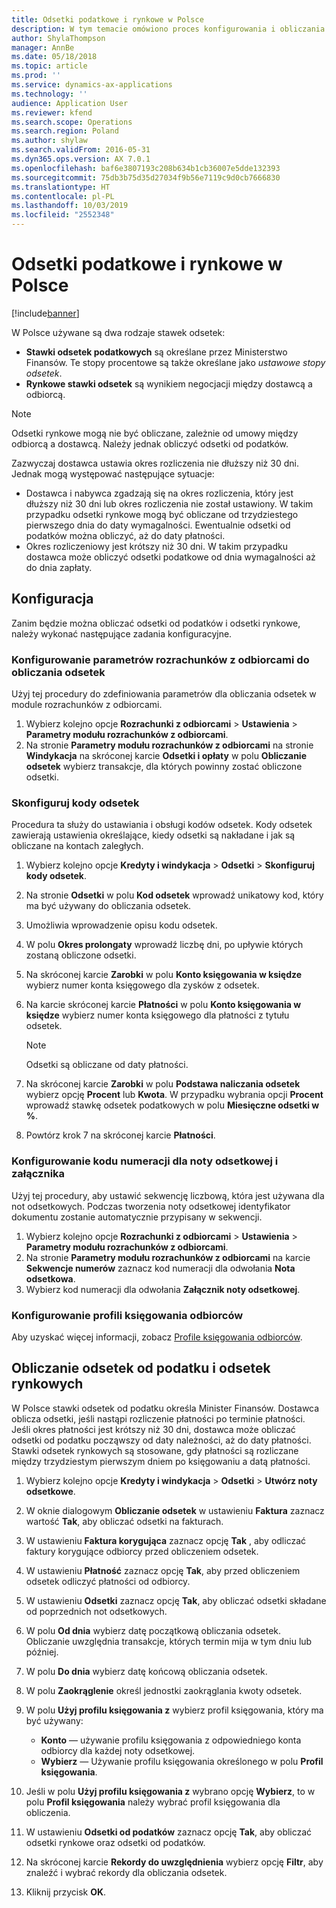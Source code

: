 ```yaml
---
title: Odsetki podatkowe i rynkowe w Polsce
description: W tym temacie omówiono proces konfigurowania i obliczania odsetek od podatku dla Polski.
author: ShylaThompson
manager: AnnBe
ms.date: 05/18/2018
ms.topic: article
ms.prod: ''
ms.service: dynamics-ax-applications
ms.technology: ''
audience: Application User
ms.reviewer: kfend
ms.search.scope: Operations
ms.search.region: Poland
ms.author: shylaw
ms.search.validFrom: 2016-05-31
ms.dyn365.ops.version: AX 7.0.1
ms.openlocfilehash: baf6e3807193c208b634b1cb36007e5dde132393
ms.sourcegitcommit: 75db3b75d35d27034f9b56e7119c9d0cb7666830
ms.translationtype: HT
ms.contentlocale: pl-PL
ms.lasthandoff: 10/03/2019
ms.locfileid: "2552348"
---
```

# <a name="tax-interest-and-free-hand-interest-for-poland"></a>Odsetki podatkowe i rynkowe w Polsce

[!include[banner](../includes/banner.md)]

W Polsce używane są dwa rodzaje stawek odsetek:

- **Stawki odsetek podatkowych** są określane przez Ministerstwo Finansów. Te stopy procentowe są także określane jako *ustawowe stopy odsetek*.
- **Rynkowe stawki odsetek** są wynikiem negocjacji między dostawcą a odbiorcą.

> [!NOTE]
> Odsetki rynkowe mogą nie być obliczane, zależnie od umowy między odbiorcą a dostawcą. Należy jednak obliczyć odsetki od podatków.

Zazwyczaj dostawca ustawia okres rozliczenia nie dłuższy niż 30 dni. Jednak mogą występować następujące sytuacje:

- Dostawca i nabywca zgadzają się na okres rozliczenia, który jest dłuższy niż 30 dni lub okres rozliczenia nie został ustawiony. W takim przypadku odsetki rynkowe mogą być obliczane od trzydziestego pierwszego dnia do daty wymagalności. Ewentualnie odsetki od podatków można obliczyć, aż do daty płatności.
- Okres rozliczeniowy jest krótszy niż 30 dni. W takim przypadku dostawca może obliczyć odsetki podatkowe od dnia wymagalności aż do dnia zapłaty.

## <a name="setup"></a>Konfiguracja

Zanim będzie można obliczać odsetki od podatków i odsetki rynkowe, należy wykonać następujące zadania konfiguracyjne.

### <a name="set-up-the-accounts-receivable-parameters-to-calculate-interest"></a>Konfigurowanie parametrów rozrachunków z odbiorcami do obliczania odsetek

Użyj tej procedury do zdefiniowania parametrów dla obliczania odsetek w module rozrachunków z odbiorcami. 

1. Wybierz kolejno opcje **Rozrachunki z odbiorcami** &gt; **Ustawienia** &gt; **Parametry modułu rozrachunków z odbiorcami**.
2. Na stronie **Parametry modułu rozrachunków z odbiorcami** na stronie **Windykacja** na skróconej karcie **Odsetki i opłaty** w polu **Obliczanie odsetek** wybierz transakcje, dla których powinny zostać obliczone odsetki.

### <a name="set-up-interest-codes"></a>Skonfiguruj kody odsetek

Procedura ta służy do ustawiania i obsługi kodów odsetek. Kody odsetek zawierają ustawienia określające, kiedy odsetki są nakładane i jak są obliczane na kontach zaległych.

1. Wybierz kolejno opcje **Kredyty i windykacja** &gt; **Odsetki** &gt; **Skonfiguruj kody odsetek**.
2. Na stronie **Odsetki** w polu **Kod odsetek** wprowadź unikatowy kod, który ma być używany do obliczania odsetek.
3. Umożliwia wprowadzenie opisu kodu odsetek.
4. W polu **Okres prolongaty** wprowadź liczbę dni, po upływie których zostaną obliczone odsetki.
5. Na skróconej karcie **Zarobki** w polu **Konto księgowania w księdze** wybierz numer konta księgowego dla zysków z odsetek.
6. Na karcie skróconej karcie **Płatności** w polu **Konto księgowania w księdze** wybierz numer konta księgowego dla płatności z tytułu odsetek.

    > [!NOTE]
    > Odsetki są obliczane od daty płatności.

7. Na skróconej karcie **Zarobki** w polu **Podstawa naliczania odsetek** wybierz opcję **Procent** lub **Kwota**. W przypadku wybrania opcji **Procent** wprowadź stawkę odsetek podatkowych w polu **Miesięczne odsetki w %**.
8. Powtórz krok 7 na skróconej karcie **Płatności**.

### <a name="set-up-a-number-sequence-code-for-the-interest-note-and-voucher"></a>Konfigurowanie kodu numeracji dla noty odsetkowej i załącznika

Użyj tej procedury, aby ustawić sekwencję liczbową, która jest używana dla not odsetkowych. Podczas tworzenia noty odsetkowej identyfikator dokumentu zostanie automatycznie przypisany w sekwencji.

1. Wybierz kolejno opcje **Rozrachunki z odbiorcami** &gt; **Ustawienia** &gt; **Parametry modułu rozrachunków z odbiorcami**.
2. Na stronie **Parametry modułu rozrachunków z odbiorcami** na karcie **Sekwencje numerów** zaznacz kod numeracji dla odwołania **Nota odsetkowa**.
3. Wybierz kod numeracji dla odwołania **Załącznik noty odsetkowej**.

### <a name="set-up-customer-posting-profiles"></a>Konfigurowanie profili księgowania odbiorców

Aby uzyskać więcej informacji, zobacz [Profile księgowania odbiorców](../accounts-receivable/customer-posting-profiles.md).

## <a name="calculate-tax-interest-and-free-hand-interest"></a>Obliczanie odsetek od podatku i odsetek rynkowych

W Polsce stawki odsetek od podatku określa Minister Finansów. Dostawca oblicza odsetki, jeśli nastąpi rozliczenie płatności po terminie płatności. Jeśli okres płatności jest krótszy niż 30 dni, dostawca może obliczać odsetki od podatku począwszy od daty należności, aż do daty płatności. Stawki odsetek rynkowych są stosowane, gdy płatności są rozliczane między trzydziestym pierwszym dniem po księgowaniu a datą płatności.

1. Wybierz kolejno opcje **Kredyty i windykacja** &gt; **Odsetki** &gt; **Utwórz noty odsetkowe**.
2. W oknie dialogowym **Obliczanie odsetek** w ustawieniu **Faktura** zaznacz wartość **Tak**, aby obliczać odsetki na fakturach.
3. W ustawieniu **Faktura korygująca** zaznacz opcję **Tak** , aby odliczać faktury korygujące odbiorcy przed obliczeniem odsetek.
4. W ustawieniu **Płatność** zaznacz opcję **Tak**, aby przed obliczeniem odsetek odliczyć płatności od odbiorcy.
5. W ustawieniu **Odsetki** zaznacz opcję **Tak**, aby obliczać odsetki składane od poprzednich not odsetkowych.
6. W polu **Od dnia** wybierz datę początkową obliczania odsetek. Obliczanie uwzględnia transakcje, których termin mija w tym dniu lub później.
7. W polu **Do dnia** wybierz datę końcową obliczania odsetek.
8. W polu **Zaokrąglenie** określ jednostki zaokrąglania kwoty odsetek.
9. W polu **Użyj profilu księgowania z** wybierz profil księgowania, który ma być używany:

    - **Konto** — używanie profilu księgowania z odpowiedniego konta odbiorcy dla każdej noty odsetkowej.
    - **Wybierz** — Używanie profilu księgowania określonego w polu **Profil księgowania**.
    
10. Jeśli w polu **Użyj profilu księgowania z** wybrano opcję **Wybierz**, to w polu **Profil księgowania** należy wybrać profil księgowania dla obliczenia.
11. W ustawieniu **Odsetki od podatków** zaznacz opcję **Tak**, aby obliczać odsetki rynkowe oraz odsetki od podatków.
12. Na skróconej karcie **Rekordy do uwzględnienia** wybierz opcję **Filtr**, aby znaleźć i wybrać rekordy dla obliczania odsetek.
13. Kliknij przycisk **OK**.
